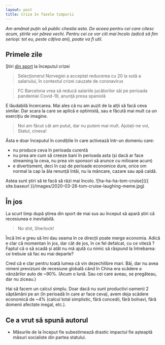 ```yaml
---
layout: post
title: Criza în fazele timpurii
---
```


_Am amânat puțin să public chestia asta. De aceea pentru cei care citesc acum, știrile vor părea vechi. Pentru cei ce vor citi mai încolo (adică să fim serioși: tot eu, peste câțiva ani), poate va fi util._

## Primele zile

Știri [din sport](https://www.cronica.ro/depistat-pozitiv-cu-coronavirus-fostul-presedinte-al-realului-lorenzo-sans-a-decedat-sportul-lupta-cu-epidemia/) la începutul crizei

> Selecţionerul Norvegiei a acceptat reducerea cu 20 la sută a salariului, în contextul crizei cauzate de coronavirus

> FC Barcelona vrea să reducă salariile jucătorilor săi pe perioada pandemiei Covid-19, anunţă presa spaniolă

E lăudabilă încercarea. Mai ales că nu am auzit de la alții să facă ceva similar. Dar scara la care se aplică e optimistă, sau e făcută mai mult ca un exercițiu de imagine.

> Noi am făcut cât am putut, dar nu putem mai mult. Ajutați-ne voi, Statul, cineva!

Ăsta e doar începutul în condițiile în care activează într-un domeniu care:

- nu produce ceva în perioada curentă
- nu prea are cum să creeze bani în perioada asta (și dacă ar face streaming la ceva, nu prea vin sponsori să arunce cu milioane acum)
- e divertisment, deci în caz de perioade economice dure, orice om normal la cap la ăla renunță întâi, nu la mâncare, cazare sau apă caldă.

Astea sunt știri să te facă să râzi mai încolo.
![ha-ha-ha-tom-cruise]({{ site.baseurl }}/images/2020-03-28-tom-cruise-laughing-meme.jpg)

## În jos

La scurt timp după știrea din sport de mai sus au început să apară știri că recesiunea e inevitabilă.

> No shit, Sherlock!

Încă îmi e greu să îmi dau seama în ce direcții poate merge economia. Adică e clar că momentan în jos, dar cât de jos, în ce fel defalcat, cu ce viteză ? Faptul că o să scadă și atât nu mă ajută cu nimic să răspund la întrebarea: ce trebuie să fac eu mai departe?

Cred că e clar pentru toată lumea că vin dezechilibre mari. Băi, dar nu avea nimeni previziuni de recesiune globală când în China era scădere a vânzărilor auto de ~90%. (Acum o lună. Sau cei care aveau, se pregăteau, dar nu ziceau.)

Hai să facem un calcul simplu. Doar dacă nu sunt productivi oamenii 2 săptămâni pe an (în perioadă în care ar face ceva), avem deja scădere economică de ~4% (calcul total simplistic, fără concedii, fără bolnavi, fără domenii afectate inegal, etc.).

## Ce a vrut să spună autorul

- Măsurile de la început fie subestimează drastic impactul fie așteaptă măsuri socialiste din partea statului.
